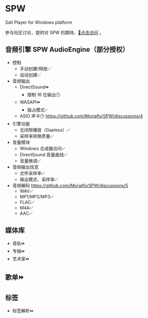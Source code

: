 # SPW
Salt Player for Windows platform

参与社区讨论，提供对 SPW 的期待，[🔗点击访问](https://github.com/Moriafly/SPW/discussions) 。

## 音频引擎 SPW AudioEngine（部分授权）

- 控制
  - 手动创建/释放✅
  - 自动创建✅
- 音频输出
  - DirectSound⏩
    - 限制 16 位输出🕒
  - WASAPI⏩
    - 独占模式✅
  - ASIO 声卡🕒 https://github.com/Moriafly/SPW/discussions/4
- 引擎功能
  - 无间隙播放（Gapless）✅
  - 采样率转换质量✅
- 音量模块
  - Windows 合成器访问✅
  - DirectSound 音量曲线✅
  - 音量微调✅
- 音频输出信息
  - 文件采样率✅
  - 输出模式、采样率✅
- 音频解码 https://github.com/Moriafly/SPW/discussions/5
  - WAV✅
  - MP1/MP2/MP3✅
  - FLAC✅
  - M4A✅
  - AAC✅

## 媒体库

- 音轨⏩
- 专辑⏩
- 艺术家⏩

## 歌单⏩

## 标签

- 标签解析⏩
